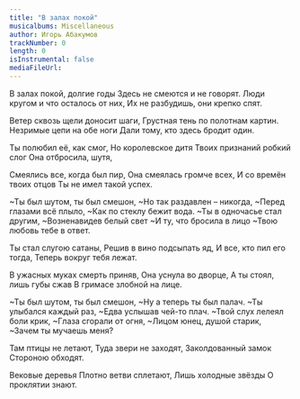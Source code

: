```yaml
---
title: "В залах покой"
musicalbums: Miscellaneous
author: Игорь Абакумов
trackNumber: 0
length: 0
isInstrumental: false
mediaFileUrl: 
---
```


В залах покой, долгие годы
Здесь не смеются и не говорят.
Люди кругом и что осталось от них,
Их не разбудишь, они крепко спят.

Ветер сквозь щели доносит шаги,
Грустная тень по полотнам картин.
Незримые цепи на обе ноги
Дали тому, кто здесь бродит один.

Ты полюбил её, как смог,
Но королевское дитя
Твоих признаний робкий слог
Она отбросила, шутя,

Смеялись все, когда был пир,
Она смеялась громче всех,
И со времён твоих отцов
Ты не имел такой успех.

~Ты был шутом, ты был смешон,
~Но так раздавлен – никогда,
~Перед глазами всё плыло,
~Как по стеклу бежит вода.
~Ты в одночасье стал другим,
~Возненавидев белый свет
~И ту, что бросила в лицо
~Твою любовь тебе в ответ.

Ты стал слугою сатаны,
Решив в вино подсыпать яд,
И все, кто пил его тогда,
Теперь вокруг тебя лежат.

В ужасных муках смерть приняв,
Она уснула во дворце,
А ты стоял, лишь губы сжав
В гримасе злобной на лице.

~Ты был шутом, ты был смешон,
~Ну а теперь ты был палач.
~Ты улыбался каждый раз,
~Едва услышав чей-то плач.
~Твой слух лелеял боли крик,
~Глаза сгорали от огня,
~Лицом юнец, душой старик,
~Зачем ты мучаешь меня?

Там птицы не летают,
Туда звери не заходят,
Заколдованный замок
Стороною обходят.

Вековые деревья
Плотно ветви сплетают,
Лишь холодные звёзды
О проклятии знают.

